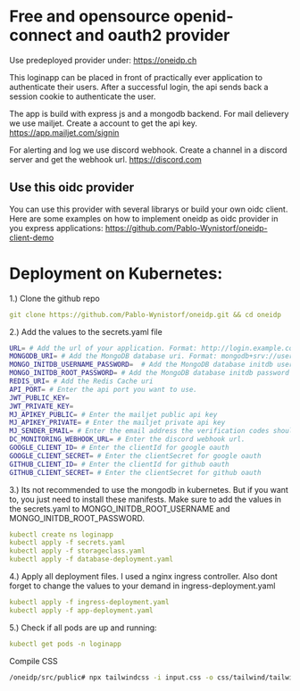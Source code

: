 # Free and opensource openid-connect and oauth2 provider

Use predeployed provider under: https://oneidp.ch

This loginapp can be placed in front of practically ever application to authenticate their users. After a successful login, the api sends back a session cookie to authenticate the user.

The app is build with express js and a mongodb backend. 
For mail delievery we use mailjet. Create a account to get the api key. https://app.mailjet.com/signin

For alerting and log we use discord webhook. Create a channel in a discord server and get the webhook url. https://discord.com

## Use this oidc provider
You can use this provider with several librarys or build your own oidc client.
Here are some examples on how to implement oneidp as oidc provider in you express applications:
https://github.com/Pablo-Wynistorf/oneidp-client-demo


# Deployment on Kubernetes:

1.) Clone the github repo

```yaml
git clone https://github.com/Pablo-Wynistorf/oneidp.git && cd oneidp
```
2.) Add the values to the secrets.yaml file

```bash
URL= # Add the url of your application. Format: http://login.example.com, https://login.example.com
MONGODB_URI= # Add the MongoDB database uri. Format: mongodb+srv://username:password@db-host.example.com, mongodb://username:password@db-host.example.com
MONGO_INITDB_USERNAME_PASSWORD=  # Add the MongoDB database initdb username
MONGO_INITDB_ROOT_PASSWORD= # Add the MongoDB database initdb password
REDIS_URI= # Add the Redis Cache uri
API_PORT= # Enter the api port you want to use. 
JWT_PUBLIC_KEY=
JWT_PRIVATE_KEY=
MJ_APIKEY_PUBLIC= # Enter the mailjet public api key
MJ_APIKEY_PRIVATE= # Enter the mailjet private api key
MJ_SENDER_EMAIL= # Enter the email address the verification codes should be sent from. You need to configure it in the mailjet dashboard. 
DC_MONITORING_WEBHOOK_URL= # Enter the discord webhook url.
GOOGLE_CLIENT_ID= # Enter the clientId for google oauth
GOOGLE_CLIENT_SECRET= # Enter the clientSecret for google oauth
GITHUB_CLIENT_ID= # Enter the clientId for github oauth
GITHUB_CLIENT_SECRET= # Enter the clientSecret for github oauth
```

3.) Its not recommended to use the mongodb in kubernetes. But if you want to, you just need to install these manifests. Make sure to add the values in the secrets.yaml to MONGO_INITDB_ROOT_USERNAME and MONGO_INITDB_ROOT_PASSWORD. 
```yaml
kubectl create ns loginapp
kubectl apply -f secrets.yaml
kubectl apply -f storageclass.yaml
kubectl apply -f database-deployment.yaml
```

4.) Apply all deployment files. 
I used a nginx ingress controller. Also dont forget to change the values to your demand in ingress-deployment.yaml

```yaml
kubectl apply -f ingress-deployment.yaml
kubectl apply -f app-deployment.yaml
```

5.) Check if all pods are up and running:

```yaml
kubectl get pods -n loginapp
```


Compile CSS
```bash
/oneidp/src/public# npx tailwindcss -i input.css -o css/tailwind/tailwind.min.css -c tailwind.config.js
```